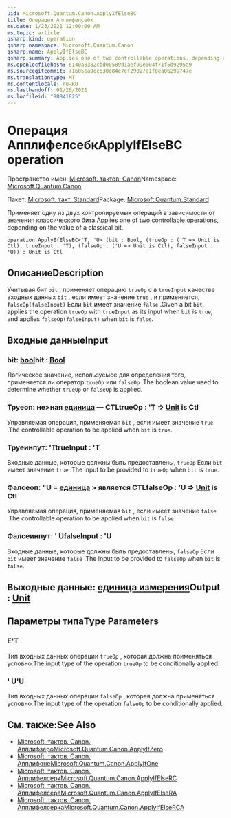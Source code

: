 ```yaml
---
uid: Microsoft.Quantum.Canon.ApplyIfElseBC
title: Операция Апплифелсебк
ms.date: 1/23/2021 12:00:00 AM
ms.topic: article
qsharp.kind: operation
qsharp.namespace: Microsoft.Quantum.Canon
qsharp.name: ApplyIfElseBC
qsharp.summary: Applies one of two controllable operations, depending on the value of a classical bit.
ms.openlocfilehash: 6140a8382cbd00589d1aef99e004f71f5d9295a9
ms.sourcegitcommit: 71605ea9cc630e84e7ef29027e1f0ea06299747e
ms.translationtype: MT
ms.contentlocale: ru-RU
ms.lasthandoff: 01/26/2021
ms.locfileid: "98841825"
---
```

# <a name="applyifelsebc-operation"></a><span data-ttu-id="9a61a-102">Операция Апплифелсебк</span><span class="sxs-lookup"><span data-stu-id="9a61a-102">ApplyIfElseBC operation</span></span>

<span data-ttu-id="9a61a-103">Пространство имен: [Microsoft. тактов. Canon](xref:Microsoft.Quantum.Canon)</span><span class="sxs-lookup"><span data-stu-id="9a61a-103">Namespace: [Microsoft.Quantum.Canon](xref:Microsoft.Quantum.Canon)</span></span>

<span data-ttu-id="9a61a-104">Пакет: [Microsoft. такт. Standard](https://nuget.org/packages/Microsoft.Quantum.Standard)</span><span class="sxs-lookup"><span data-stu-id="9a61a-104">Package: [Microsoft.Quantum.Standard](https://nuget.org/packages/Microsoft.Quantum.Standard)</span></span>


<span data-ttu-id="9a61a-105">Применяет одну из двух контролируемых операций в зависимости от значения классического бита.</span><span class="sxs-lookup"><span data-stu-id="9a61a-105">Applies one of two controllable operations, depending on the value of a classical bit.</span></span>

```qsharp
operation ApplyIfElseBC<'T, 'U> (bit : Bool, (trueOp : ('T => Unit is Ctl), trueInput : 'T), (falseOp : ('U => Unit is Ctl), falseInput : 'U)) : Unit is Ctl
```


## <a name="description"></a><span data-ttu-id="9a61a-106">Описание</span><span class="sxs-lookup"><span data-stu-id="9a61a-106">Description</span></span>

<span data-ttu-id="9a61a-107">Учитывая бит `bit` , применяет операцию `trueOp` с в `trueInput` качестве входных данных `bit` , если имеет значение `true` , и применяется, `falseOp(falseInput)` Если `bit` имеет значение `false` .</span><span class="sxs-lookup"><span data-stu-id="9a61a-107">Given a bit `bit`, applies the operation `trueOp` with `trueInput` as its input when `bit` is `true`, and applies `falseOp(falseInput)` when `bit` is `false`.</span></span>

## <a name="input"></a><span data-ttu-id="9a61a-108">Входные данные</span><span class="sxs-lookup"><span data-stu-id="9a61a-108">Input</span></span>

### <a name="bit--bool"></a><span data-ttu-id="9a61a-109">bit: [bool](xref:microsoft.quantum.lang-ref.bool)</span><span class="sxs-lookup"><span data-stu-id="9a61a-109">bit : [Bool](xref:microsoft.quantum.lang-ref.bool)</span></span>

<span data-ttu-id="9a61a-110">Логическое значение, используемое для определения того, применяется ли оператор `trueOp` или `falseOp` .</span><span class="sxs-lookup"><span data-stu-id="9a61a-110">The boolean value used to determine whether `trueOp` or `falseOp` is applied.</span></span>


### <a name="trueop--t--unit--is-ctl"></a><span data-ttu-id="9a61a-111">Труеоп: не>ная [единица](xref:microsoft.quantum.lang-ref.unit)  — CTL</span><span class="sxs-lookup"><span data-stu-id="9a61a-111">trueOp : 'T => [Unit](xref:microsoft.quantum.lang-ref.unit)  is Ctl</span></span>

<span data-ttu-id="9a61a-112">Управляемая операция, применяемая `bit` , если имеет значение `true` .</span><span class="sxs-lookup"><span data-stu-id="9a61a-112">The controllable operation to be applied when `bit` is `true`.</span></span>


### <a name="trueinput--t"></a><span data-ttu-id="9a61a-113">Труеинпут: 'T</span><span class="sxs-lookup"><span data-stu-id="9a61a-113">trueInput : 'T</span></span>

<span data-ttu-id="9a61a-114">Входные данные, которые должны быть предоставлены, `trueOp` Если `bit` имеет значение `true` .</span><span class="sxs-lookup"><span data-stu-id="9a61a-114">The input to be provided to `trueOp` when `bit` is `true`.</span></span>


### <a name="falseop--u--unit--is-ctl"></a><span data-ttu-id="9a61a-115">Фалсеоп: "U = [единица](xref:microsoft.quantum.lang-ref.unit) > является CTL</span><span class="sxs-lookup"><span data-stu-id="9a61a-115">falseOp : 'U => [Unit](xref:microsoft.quantum.lang-ref.unit)  is Ctl</span></span>

<span data-ttu-id="9a61a-116">Управляемая операция, применяемая `bit` , если имеет значение `false` .</span><span class="sxs-lookup"><span data-stu-id="9a61a-116">The controllable operation to be applied when `bit` is `false`.</span></span>


### <a name="falseinput--u"></a><span data-ttu-id="9a61a-117">Фалсеинпут: ' U</span><span class="sxs-lookup"><span data-stu-id="9a61a-117">falseInput : 'U</span></span>

<span data-ttu-id="9a61a-118">Входные данные, которые должны быть предоставлены, `falseOp` Если `bit` имеет значение `false` .</span><span class="sxs-lookup"><span data-stu-id="9a61a-118">The input to be provided to `falseOp` when `bit` is `false`.</span></span>



## <a name="output--unit"></a><span data-ttu-id="9a61a-119">Выходные данные: [единица измерения](xref:microsoft.quantum.lang-ref.unit)</span><span class="sxs-lookup"><span data-stu-id="9a61a-119">Output : [Unit](xref:microsoft.quantum.lang-ref.unit)</span></span>



## <a name="type-parameters"></a><span data-ttu-id="9a61a-120">Параметры типа</span><span class="sxs-lookup"><span data-stu-id="9a61a-120">Type Parameters</span></span>

### <a name="t"></a><span data-ttu-id="9a61a-121">Е</span><span class="sxs-lookup"><span data-stu-id="9a61a-121">'T</span></span>

<span data-ttu-id="9a61a-122">Тип входных данных операции `trueOp` , которая должна применяться условно.</span><span class="sxs-lookup"><span data-stu-id="9a61a-122">The input type of the operation `trueOp` to be conditionally applied.</span></span>
### <a name="u"></a><span data-ttu-id="9a61a-123">' U</span><span class="sxs-lookup"><span data-stu-id="9a61a-123">'U</span></span>

<span data-ttu-id="9a61a-124">Тип входных данных операции `falseOp` , которая должна применяться условно.</span><span class="sxs-lookup"><span data-stu-id="9a61a-124">The input type of the operation `falseOp` to be conditionally applied.</span></span>

## <a name="see-also"></a><span data-ttu-id="9a61a-125">См. также:</span><span class="sxs-lookup"><span data-stu-id="9a61a-125">See Also</span></span>

- [<span data-ttu-id="9a61a-126">Microsoft. тактов. Canon. Апплифзеро</span><span class="sxs-lookup"><span data-stu-id="9a61a-126">Microsoft.Quantum.Canon.ApplyIfZero</span></span>](xref:Microsoft.Quantum.Canon.ApplyIfZero)
- [<span data-ttu-id="9a61a-127">Microsoft. тактов. Canon. Апплифоне</span><span class="sxs-lookup"><span data-stu-id="9a61a-127">Microsoft.Quantum.Canon.ApplyIfOne</span></span>](xref:Microsoft.Quantum.Canon.ApplyIfOne)
- [<span data-ttu-id="9a61a-128">Microsoft. тактов. Canon. Апплифелсерк</span><span class="sxs-lookup"><span data-stu-id="9a61a-128">Microsoft.Quantum.Canon.ApplyIfElseRC</span></span>](xref:Microsoft.Quantum.Canon.ApplyIfElseRC)
- [<span data-ttu-id="9a61a-129">Microsoft. тактов. Canon. Апплифелсера</span><span class="sxs-lookup"><span data-stu-id="9a61a-129">Microsoft.Quantum.Canon.ApplyIfElseRA</span></span>](xref:Microsoft.Quantum.Canon.ApplyIfElseRA)
- [<span data-ttu-id="9a61a-130">Microsoft. тактов. Canon. Апплифелсерка</span><span class="sxs-lookup"><span data-stu-id="9a61a-130">Microsoft.Quantum.Canon.ApplyIfElseRCA</span></span>](xref:Microsoft.Quantum.Canon.ApplyIfElseRCA)